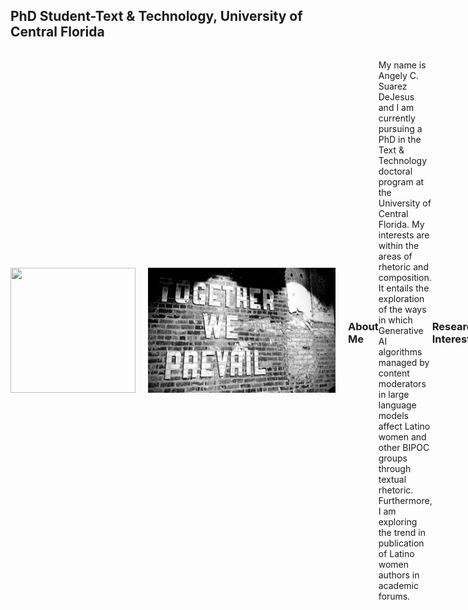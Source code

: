 ## PhD Student-Text & Technology, University of Central Florida
<div style="display: flex; align-items: center;">

  <img src="https://github.com/user-attachments/assets/ffe372ef-71ce-4491-8097-48fa7006a7ea" width="200" height="200" style="margin-right: 20px;"/>
  
  <img src="assets/css/IMG_3851 (1).jpg" width="300" height="200" style="margin-right: 20px;"/>

### About Me
My name is Angely C. Suarez DeJesus and I am currently pursuing a PhD in the Text & Technology doctoral program at  the University of Central Florida. 
My interests are within the areas of rhetoric and composition. It entails the exploration of the ways in which Generative AI algorithms managed by content moderators in large language models affect Latino women and other BIPOC groups through textual rhetoric. Furthermore, I am exploring the trend in publication of Latino women authors in academic forums. 

### Research Interests
- Technical Professional Communication
- Digital Humanities
- Digital Media



### My World
I love family and travel...The beach is my happy place!!
<div style="display: flex; align-items: center;">

  <img src="assets/css/IMG_3227.jpg" width="275" height="200" style="margin-right: 20px;"/>
  
  <img src="assets/css/IMG_4718.jpg" width="250" height="200" style="margin-right: 20px;"/>

  <img src="assets/css/IMG_1627.jpg" width="350" height="200" style="margin-right: 20px;"/>



### My Hobby
In my free time, I love to take pictures of anything that sparks my curiosity or creates a unique moment. I like using technological tools and test their editing limitation to either alter reality through their editing features or simply, capture that which has true beauty... NATURE ITSELF! Hence, with my little ole' cell phone, I captured these and played with editing its high contrasts. 
<div style="display: flex; align-items: center;">

  <img src="assets/css/Bike riding image.jpg" width="275" height="200" style="margin-right: 20px;"/>
In memory of Bob! Rest in well our fearless captain!
  
  
  ### Nature
  <img src="assets/css/IMG_2171.jpg" width="200" height="200" style="margin-right: 20px;"/>

  <img src="assets/css/IMG_2174.jpg" width="200" height="200" style="margin-right: 20px;"/>

  <img src="assets/css/IMG_2190.jpg" width="200" height="200" style="margin-right: 20px;"/>

  <img src="assets/css/IMG_2198.jpg" width="200" height="200" style="margin-right: 20px;"/>

  
  ### Unnder The Sea...
  <div style="display: flex; align-items: center;">

  <img src="assets/css/IMG_3475.jpg" width="275" height="200" style="margin-right: 20px;"/>

  <img src="assets/css/IMG_3471.jpg" width="275" height="200" style="margin-right: 20px;"/>

  <img src="assets/css/IMG_3480.jpg" width="275" height="200" style="margin-right: 20px;"/>

  <img src="assets/css/IMG_3481.jpg" width="275" height="200" style="margin-right: 20px;"/>

  <img src="assets/css/IMG_3488.jpg" width="200" height="200" style="margin-right: 20px;"/>

  <img src="assets/css/IMG_3507.jpg" width="200" height="200" style="margin-right: 20px;"/>

   <img src="assets/css/IMG_3509.jpg" width="200" height="200" style="margin-right: 20px;"/>

---
### Contact
- Email: an285811@ucf.edu

